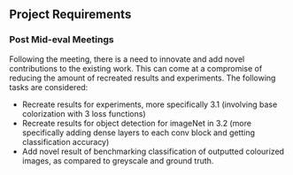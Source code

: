 ## Project Requirements 

### Post Mid-eval Meetings

Following the meeting, there is a need to innovate and add novel contributions to the existing work. This can come at a compromise of reducing the amount of recreated results and experiments. 
The following tasks are considered:

- Recreate results for experiments, more specifically 3.1 (involving base colorization with 3 loss functions)
- Recreate results for object detection for imageNet in 3.2 (more specifically adding dense layers to each conv block and getting classification accuracy)
- Add novel result of benchmarking classification of outputted colourized images, as compared to greyscale and ground truth.
